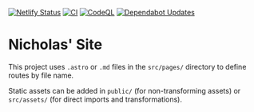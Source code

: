 [![Netlify Status](https://api.netlify.com/api/v1/badges/10d83a12-0f48-46d9-a25a-e967a785297e/deploy-status)](https://app.netlify.com/sites/nicholasnadeau/deploys)
[![CI](https://github.com/engnadeau/site-nicholasnadeau-com/actions/workflows/ci.yaml/badge.svg)](https://github.com/engnadeau/site-nicholasnadeau-com/actions/workflows/ci.yaml)
[![CodeQL](https://github.com/engnadeau/site-nicholasnadeau-com/actions/workflows/github-code-scanning/codeql/badge.svg)](https://github.com/engnadeau/site-nicholasnadeau-com/actions/workflows/github-code-scanning/codeql)
[![Dependabot Updates](https://github.com/engnadeau/site-nicholasnadeau-com/actions/workflows/dependabot/dependabot-updates/badge.svg)](https://github.com/engnadeau/site-nicholasnadeau-com/actions/workflows/dependabot/dependabot-updates)

# Nicholas' Site

This project uses `.astro` or `.md` files in the `src/pages/` directory to define routes by file name.

Static assets can be added in `public/` (for non-transforming assets) or `src/assets/` (for direct imports and transformations).
